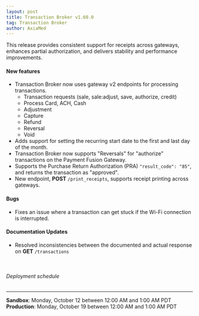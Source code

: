 ```yaml
---
layout: post
title: Transaction Broker v1.60.0
tag: Transaction Broker
author: AxiaMed
---
```


This release provides consistent support for receipts across gateways, enhances partial authorization, and delivers stability and performance improvements.

#### New features
* Transaction Broker now uses gateway v2 endpoints for processing transactions.
    * Transaction requests (sale, sale:adjust, save, authorize, credit)
    * Process Card, ACH, Cash
    * Adjustment
    * Capture
    * Refund
    * Reversal
    * Void
* Adds support for setting the recurring start date to the first and last day of the month.
* Transaction Broker now supports "Reversals" for "authorize" transactions on the Payment Fusion Gateway.
* Supports the Purchase Return Authorization (PRA) `"result_code": "85"`, and returns the transaction as "approved".
* New endpoint, **POST** `/print_receipts`, supports receipt printing across gateways.

#### Bugs
* Fixes an issue where a transaction can get stuck if the Wi-Fi connection is interrupted.

#### Documentation Updates
* Resolved inconsistencies between the documented and actual response on **GET** `/transactions`

&nbsp;  
###### Deployment schedule
* * *
**Sandbox**: Monday, October 12 between 12:00 AM and 1:00 AM PDT
<br>
**Production**: Monday, October 19 between 12:00 AM and 1:00 AM PDT
